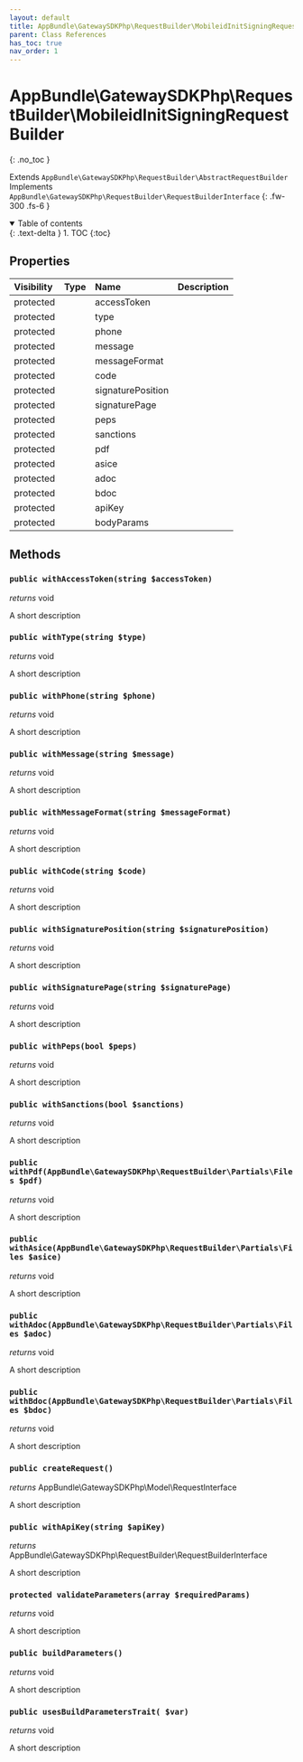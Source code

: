 ```yaml
---
layout: default
title: AppBundle\GatewaySDKPhp\RequestBuilder\MobileidInitSigningRequestBuilder
parent: Class References
has_toc: true
nav_order: 1
---
```


# AppBundle\GatewaySDKPhp\RequestBuilder\MobileidInitSigningRequestBuilder
{: .no_toc }

Extends `AppBundle\GatewaySDKPhp\RequestBuilder\AbstractRequestBuilder` <br> Implements `AppBundle\GatewaySDKPhp\RequestBuilder\RequestBuilderInterface`
{: .fw-300 .fs-6 }

<details open markdown="block">
  <summary>
    Table of contents
  </summary>
  {: .text-delta }
1. TOC
{:toc}
</details>

## Properties

| Visibility | Type | Name | Description |
| :--- | :--- | :--- | :--- |
| protected |  | accessToken |  |
| protected |  | type |  |
| protected |  | phone |  |
| protected |  | message |  |
| protected |  | messageFormat |  |
| protected |  | code |  |
| protected |  | signaturePosition |  |
| protected |  | signaturePage |  |
| protected |  | peps |  |
| protected |  | sanctions |  |
| protected |  | pdf |  |
| protected |  | asice |  |
| protected |  | adoc |  |
| protected |  | bdoc |  |
| protected |  | apiKey |  |
| protected |  | bodyParams |  |


## Methods

### `public withAccessToken(string $accessToken)`

*returns* void

A short description

### `public withType(string $type)`

*returns* void

A short description

### `public withPhone(string $phone)`

*returns* void

A short description

### `public withMessage(string $message)`

*returns* void

A short description

### `public withMessageFormat(string $messageFormat)`

*returns* void

A short description

### `public withCode(string $code)`

*returns* void

A short description

### `public withSignaturePosition(string $signaturePosition)`

*returns* void

A short description

### `public withSignaturePage(string $signaturePage)`

*returns* void

A short description

### `public withPeps(bool $peps)`

*returns* void

A short description

### `public withSanctions(bool $sanctions)`

*returns* void

A short description

### `public withPdf(AppBundle\GatewaySDKPhp\RequestBuilder\Partials\Files $pdf)`

*returns* void

A short description

### `public withAsice(AppBundle\GatewaySDKPhp\RequestBuilder\Partials\Files $asice)`

*returns* void

A short description

### `public withAdoc(AppBundle\GatewaySDKPhp\RequestBuilder\Partials\Files $adoc)`

*returns* void

A short description

### `public withBdoc(AppBundle\GatewaySDKPhp\RequestBuilder\Partials\Files $bdoc)`

*returns* void

A short description

### `public createRequest()`

*returns* AppBundle\GatewaySDKPhp\Model\RequestInterface

A short description

### `public withApiKey(string $apiKey)`

*returns* AppBundle\GatewaySDKPhp\RequestBuilder\RequestBuilderInterface

A short description

### `protected validateParameters(array $requiredParams)`

*returns* void

A short description

### `public buildParameters()`

*returns* void

A short description

### `public usesBuildParametersTrait( $var)`

*returns* void

A short description

